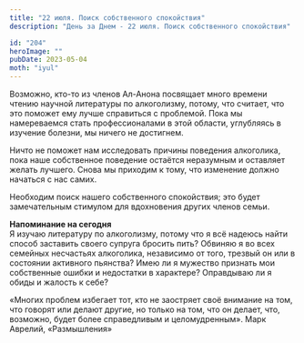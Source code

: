 ```yaml
---
title: "22 июля. Поиск собственного спокойствия"
description: "День за Днем - 22 июля. Поиск собственного спокойствия"

id: "204"
heroImage: ""
pubDate: 2023-05-04
moth: "iyul"
---
```


Возможно, кто-то из членов Ал-Анона посвящает много времени чтению научной
литературы по алкоголизму, потому, что считает, что это поможет ему лучше
справиться с проблемой. Пока мы намереваемся стать профессионалами в этой
области, углубляясь в изучение болезни, мы ничего не достигнем.

Ничто не поможет нам исследовать причины поведения алкоголика, пока наше
собственное поведение остаётся неразумным и оставляет желать лучшего. Снова мы
приходим к тому, что изменение должно начаться с нас самих.

Необходим поиск нашего собственного спокойствия; это будет замечательным
стимулом для вдохновения других членов семьи.

**Напоминание на сегодня**  
Я изучаю литературу по алкоголизму, потому что я всё надеюсь найти способ
заставить своего супруга бросить пить? Обвиняю я во всех семейных несчастьях
алкоголика, независимо от того, трезвый он или в состоянии активного пьянства?
Имею ли я мужество признать мои собственные ошибки и недостатки в характере?
Оправдываю ли я обиды и жалость к себе?

«Многих проблем избегает тот, кто не заостряет своё внимание на том, что
говорят или делают другие, но только на том, что он делает, что, возможно,
будет более справедливым и целомудренным». Марк Аврелий, «Размышления»

